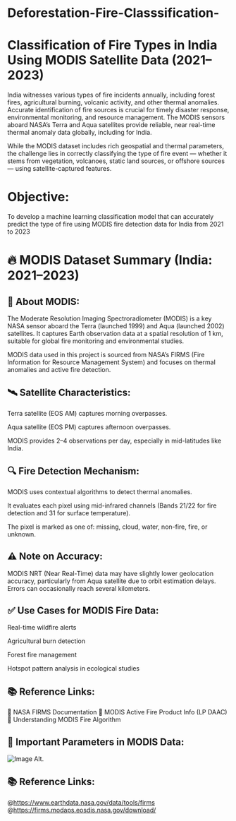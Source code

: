 # Deforestation-Fire-Classsification-
# Classification of Fire Types in India Using MODIS Satellite Data (2021–2023)
India witnesses various types of fire incidents annually, including forest fires, agricultural burning, volcanic activity, and other thermal anomalies. Accurate identification of fire sources is crucial for timely disaster response, environmental monitoring, and resource management. The MODIS sensors aboard NASA’s Terra and Aqua satellites provide reliable, near real-time thermal anomaly data globally, including for India.

While the MODIS dataset includes rich geospatial and thermal parameters, the challenge lies in correctly classifying the type of fire event — whether it stems from vegetation, volcanoes, static land sources, or offshore sources — using satellite-captured features.

# Objective:
To develop a machine learning classification model that can accurately predict the type of fire using MODIS fire detection data for India from 2021 to 2023

# 🔥 MODIS Dataset Summary (India: 2021–2023)
## 📌 About MODIS:
The Moderate Resolution Imaging Spectroradiometer (MODIS) is a key NASA sensor aboard the Terra (launched 1999) and Aqua (launched 2002) satellites. It captures Earth observation data at a spatial resolution of 1 km, suitable for global fire monitoring and environmental studies.

MODIS data used in this project is sourced from NASA’s FIRMS (Fire Information for Resource Management System) and focuses on thermal anomalies and active fire detection.

## 🛰️ Satellite Characteristics:
Terra satellite (EOS AM) captures morning overpasses.

Aqua satellite (EOS PM) captures afternoon overpasses.

MODIS provides 2–4 observations per day, especially in mid-latitudes like India.

## 🔍 Fire Detection Mechanism:
MODIS uses contextual algorithms to detect thermal anomalies.

It evaluates each pixel using mid-infrared channels (Bands 21/22 for fire detection and 31 for surface temperature).

The pixel is marked as one of: missing, cloud, water, non-fire, fire, or unknown.

## ⚠️ Note on Accuracy:
MODIS NRT (Near Real-Time) data may have slightly lower geolocation accuracy, particularly from Aqua satellite due to orbit estimation delays. Errors can occasionally reach several kilometers.

## ✅ Use Cases for MODIS Fire Data:
Real-time wildfire alerts

Agricultural burn detection

Forest fire management

Hotspot pattern analysis in ecological studies

## 📚 Reference Links:
🔗 NASA FIRMS Documentation
🔗 MODIS Active Fire Product Info (LP DAAC)
🔗 Understanding MODIS Fire Algorithm

## 🔬 Important Parameters in MODIS Data:
![Image Alt](https://github.com/Jasvant-panigrahi/week_1_jasvant/blob/4ef9cebf3d0ba36f7d4bf44d0646867a73460de7/ml_project.png).

## 📚 Reference Links:
@https://www.earthdata.nasa.gov/data/tools/firms
@https://firms.modaps.eosdis.nasa.gov/download/
